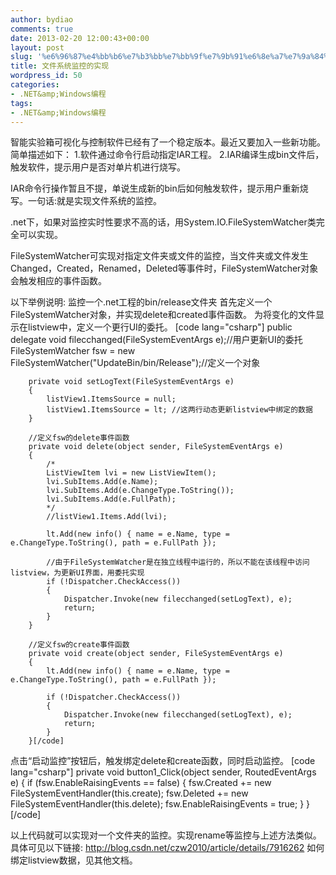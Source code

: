 ```yaml
---
author: bydiao
comments: true
date: 2013-02-20 12:00:43+00:00
layout: post
slug: '%e6%96%87%e4%bb%b6%e7%b3%bb%e7%bb%9f%e7%9b%91%e6%8e%a7%e7%9a%84%e5%ae%9e%e7%8e%b0'
title: 文件系统监控的实现
wordpress_id: 50
categories:
- .NET&amp;Windows编程
tags:
- .NET&amp;Windows编程
---
```


智能实验箱可视化与控制软件已经有了一个稳定版本。最近又要加入一些新功能。简单描述如下：
1.软件通过命令行启动指定IAR工程。
2.IAR编译生成bin文件后，触发软件，提示用户是否对单片机进行烧写。

IAR命令行操作暂且不提，单说生成新的bin后如何触发软件，提示用户重新烧写。一句话:就是实现文件系统的监控。

.net下，如果对监控实时性要求不高的话，用System.IO.FileSystemWatcher类完全可以实现。

FileSystemWatcher可实现对指定文件夹或文件的监控，当文件夹或文件发生Changed，Created，Renamed，Deleted等事件时，FileSystemWatcher对象会触发相应的事件函数。

以下举例说明: 监控一个.net工程的bin/release文件夹
首先定义一个FileSystemWatcher对象，并实现delete和created事件函数。
为将变化的文件显示在listview中，定义一个更行UI的委托。
[code lang="csharp"]
	public delegate void filecchanged(FileSystemEventArgs e);//用户更新UI的委托
        FileSystemWatcher fsw = new FileSystemWatcher("UpdateBin/bin/Release");//定义一个对象

        private void setLogText(FileSystemEventArgs e)
        {
            listView1.ItemsSource = null;
            listView1.ItemsSource = lt; //这两行动态更新listview中绑定的数据
        }

        //定义fsw的delete事件函数
        private void delete(object sender, FileSystemEventArgs e)
        {
            /*
            ListViewItem lvi = new ListViewItem();
            lvi.SubItems.Add(e.Name);
            lvi.SubItems.Add(e.ChangeType.ToString());
            lvi.SubItems.Add(e.FullPath);
            */
            //listView1.Items.Add(lvi);

            lt.Add(new info() { name = e.Name, type = e.ChangeType.ToString(), path = e.FullPath });

            //由于FileSystemWatcher是在独立线程中运行的，所以不能在该线程中访问listview，为更新UI界面，用委托实现
            if (!Dispatcher.CheckAccess())
            {
                Dispatcher.Invoke(new filecchanged(setLogText), e);
                return;
            }
        }

        //定义fsw的create事件函数
        private void create(object sender, FileSystemEventArgs e)
        {
            lt.Add(new info() { name = e.Name, type = e.ChangeType.ToString(), path = e.FullPath });

            if (!Dispatcher.CheckAccess())
            {
                Dispatcher.Invoke(new filecchanged(setLogText), e);
                return;
            }
        }[/code]
点击“启动监控”按钮后，触发绑定delete和create函数，同时启动监控。
[code lang="csharp"]
	private void button1_Click(object sender, RoutedEventArgs e)
        {
            if (fsw.EnableRaisingEvents == false)
            {
                fsw.Created += new FileSystemEventHandler(this.create);
                fsw.Deleted += new FileSystemEventHandler(this.delete);
                fsw.EnableRaisingEvents = true;
            }
        }
[/code]

以上代码就可以实现对一个文件夹的监控。实现rename等监控与上述方法类似。
具体可见以下链接:
http://blog.csdn.net/czw2010/article/details/7916262
如何绑定listview数据，见其他文档。
